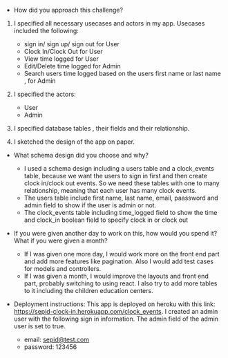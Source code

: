 * How did you approach this challenge?
1) I specified all necessary usecases and actors in my app.
  Usecases included the following:
    - sign in/ sign up/ sign out for User
    - Clock In/Clock Out for User
    - View time logged for User
    - Edit/Delete time logged for Admin
    - Search users time logged based on the users first name or last name , for Admin
 2) I specified the actors:
    - User
    - Admin
 3) I specified database tables , their fields and their relationship.
  
 4) I sketched the design of the app on paper.
 
 * What schema design did you choose and why?
    - I used a schema design including a users table and a clock_events table, because we want the users to sign in first and then create clock in/clock out events. So      we need these tables with one to many relationship, meaning that each user has many clock events.
    - The users table include first name, last name, email, paassword and admin field to show if the user is admin or not.
    - The clock_events table including time_logged field to show the time and clock_in boolean field to specify clock in or clock out
  
 * If you were given another day to work on this, how would you spend it? What if you were given a month?
    - If I was given one more day, I would work more on the front end part and add more features like pagination. Also I would add test cases for models and controllers.
    - If I was given a month, I would improve the layouts and front end part, probably switching to using react. I also try to add more tables to it including the children education centers. 
  

* Deployment instructions:
 This app is deployed on heroku with this link: https://sepid-clock-in.herokuapp.com/clock_events. 
 I created an admin user with the following sign in information. The admin field of the admin user is set to true.
  - email: sepid@test.com
  - password: 123456
 
